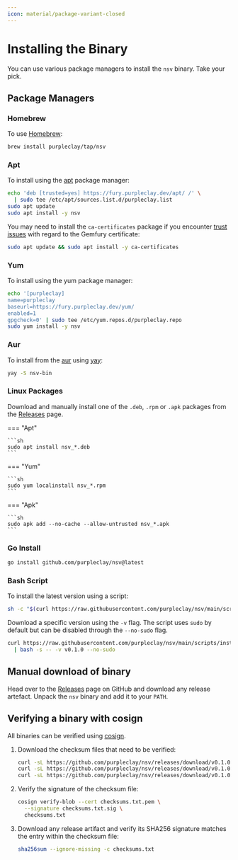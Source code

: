 ```yaml
---
icon: material/package-variant-closed
---
```


# Installing the Binary

You can use various package managers to install the `nsv` binary. Take your pick.

## Package Managers

### Homebrew

To use [Homebrew](https://brew.sh/):

```sh
brew install purpleclay/tap/nsv
```

### Apt

To install using the [apt](https://ubuntu.com/server/docs/package-management) package manager:

```sh
echo 'deb [trusted=yes] https://fury.purpleclay.dev/apt/ /' \
  | sudo tee /etc/apt/sources.list.d/purpleclay.list
sudo apt update
sudo apt install -y nsv
```

You may need to install the `ca-certificates` package if you encounter [trust issues](https://gemfury.com/help/could-not-verify-ssl-certificate/) with regard to the Gemfury certificate:

```sh
sudo apt update && sudo apt install -y ca-certificates
```

### Yum

To install using the yum package manager:

```sh
echo '[purpleclay]
name=purpleclay
baseurl=https://fury.purpleclay.dev/yum/
enabled=1
gpgcheck=0' | sudo tee /etc/yum.repos.d/purpleclay.repo
sudo yum install -y nsv
```

### Aur

To install from the [aur](https://archlinux.org/) using [yay](https://github.com/Jguer/yay):

```sh
yay -S nsv-bin
```

### Linux Packages

Download and manually install one of the `.deb`, `.rpm` or `.apk` packages from the [Releases](https://github.com/purpleclay/nsv/releases) page.

=== "Apt"

    ```sh
    sudo apt install nsv_*.deb
    ```

=== "Yum"

    ```sh
    sudo yum localinstall nsv_*.rpm
    ```

=== "Apk"

    ```sh
    sudo apk add --no-cache --allow-untrusted nsv_*.apk
    ```

### Go Install

```sh
go install github.com/purpleclay/nsv@latest
```

### Bash Script

To install the latest version using a script:

```sh
sh -c "$(curl https://raw.githubusercontent.com/purpleclay/nsv/main/scripts/install)"
```

Download a specific version using the `-v` flag. The script uses `sudo` by default but can be disabled through the `--no-sudo` flag.

```sh
curl https://raw.githubusercontent.com/purpleclay/nsv/main/scripts/install \
  | bash -s -- -v v0.1.0 --no-sudo
```

## Manual download of binary

Head over to the [Releases](https://github.com/purpleclay/nsv/releases) page on GitHub and download any release artefact. Unpack the `nsv` binary and add it to your `PATH`.

## Verifying a binary with cosign

All binaries can be verified using [cosign](https://github.com/sigstore/cosign).

1. Download the checksum files that need to be verified:

   ```sh
   curl -sL https://github.com/purpleclay/nsv/releases/download/v0.1.0/checksums.txt -O
   curl -sL https://github.com/purpleclay/nsv/releases/download/v0.1.0/checksums.txt.sig -O
   curl -sL https://github.com/purpleclay/nsv/releases/download/v0.1.0/checksums.txt.pem -O
   ```

1. Verify the signature of the checksum file:

   ```sh
   cosign verify-blob --cert checksums.txt.pem \
     --signature checksums.txt.sig \
     checksums.txt
   ```

1. Download any release artifact and verify its SHA256 signature matches the entry within the checksum file:

   ```sh
   sha256sum --ignore-missing -c checksums.txt
   ```
